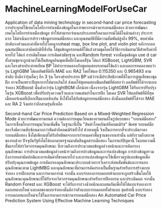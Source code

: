# MachineLearningModelForUseCar

Application of data mining technology in second-hand car price forecasting
การประยุกต์ใช้เทคโนโลยีการทำเหมืองข้อมูลในการพยากรณ์ราคารถยนต์มือสอง
ด้วยการพัฒนาเทคโนโลยีการทำเหมืองข้อมูล ทำให้สามารถจำแนกประเภทหรือคาดการณ์ได้ดีในด้านต่างๆ ประการแรก ได้ดำเนินการสำรวจข้อมูลรถยนต์มือสอง และคุณสมบัติที่มีความสัมพันธ์สูงถึง 99%, พบค่าผิดปกติบางส่วนและค่าที่หายไปโดยดูจากheat map, box line plot, and violin plot หลังจากลบคุณสมบัติและค่าผิดปกติที่ซ้ำกัน ได้ชุดข้อมูลรถยนต์ที่ใช้แล้วสามชุดโดยใช้วิธีการเติมสามวิธีสำหรับค่าที่หายไป ได้แก่ การเติมโหมด การเติมค่ามัธยฐาน และRandom forest จากนั้นชุดข้อมูล use d car ทั้งสามชุดจะถูกนำมาใช้เป็นข้อมูลอินพุตเพื่อฝึกโมเดลสี่รุ่น ได้แก่ XGBoost, LightGBM, SVR และโครงข่ายประสาทเทียม BP ได้ทำการทดลองกับชุดทดสอบรถยนต์ใช้แล้ว และผลการทดลองพบว่ารุ่น LighGBM ได้ผลลัพธ์ที่ดีทั้ง MAE และ RA2 โดยให้ผล 0.115350 และ 0.965493 ตามลำดับ ซึ่งดีกว่ารุ่นอื่นๆ อีก 3 รุ่น โครงข่ายประสาท BP แม้ว่าจะมีประสิทธิภาพที่ดีในการสูญเสียของชุดฝึก อาจเป็นเพราะปัญหาการใส่มากเกินไป ส่งผลให้ชุดทดสอบมีผลลัพธ์ที่ด้อยกว่า ผลลัพธ์ที่ได้จากแบบจำลอง XGBoost นั้นต่ำกว่ารุ่น LightBGM เล็กน้อย เนื่องจากรุ่น LightGBM ได้รับการปรับปรุงในรุ่น XGBoost เพื่อปรับปรุงความเร็วและความแม่นยำในการฝึก โมเดล SVR ให้ผลลัพธ์ที่ดีที่สุดเมื่อเคอร์เนลที่เลือกเป็นแบบเชิงเส้น ซึ่งใช้ไม่ได้กับข้อมูลรถยนต์มือสอง ดังนั้นผลลัพธ์ที่ได้จาก MAE และ RA 2 จึงแย่กว่าอีกสามรุ่นที่เหลือ


Second-hand Car Price Prediction Based on a Mixed-Weighted Regression Mode
ด้วยการพัฒนายานยนต์ ความต้องการหมุนเวียนของยานยนต์ในรูปแบบของ "รถยนต์มือสอง" ในการเชื่อมโยงการหมุนเวียนเพิ่มขึ้น ในฐานะที่เป็น "สินค้าโภคภัณฑ์อีคอมเมิร์ซ" พิเศษ รถยนต์มือสองจึงมีความซับซ้อนมากกว่าสินค้าอีคอมเมิร์ซทั่วไป ด้วยเหตุนี้ จึงเป็นการยากที่จะประเมินราคารถยนต์มือสอง ซึ่งไม่เพียงแต่ได้รับอิทธิพลจากการกำหนดค่าพื้นฐานของรถเท่านั้น แต่ยังรวมถึงสภาพของรถด้วย ปัจจุบันรัฐยังไม่ได้ออกมาตรฐานมาตัดสินมูลค่ารถมือสอง ในการแก้ปัญหานี้ ในบทความนี้ ขั้นแรกให้ทำวิศวกรรมคุณลักษณะ ซึ่งรวมถึงการประมวลผลข้อมูลล่วงหน้าและการคัดกรองคุณลักษณะ การประมวลผลข้อมูลล่วงหน้ารวมถึงการล้างข้อมูลและการแปลงข้อมูล การล้างข้อมูลรวมถึงการลบค่าผิดปกติและการเติมค่าที่ขาดหายไป และการแปลงข้อมูลจะใช้เพื่อรวมรูปแบบข้อมูลเพื่อปรับปรุงคุณภาพข้อมูล การคัดกรองคุณลักษณะประกอบด้วยการวิเคราะห์สหสัมพันธ์และการแยกคุณลักษณะตาม LightMBG และคุณลักษณะที่ผ่านการคัดกรองเป็นพื้นฐานสำหรับการสร้างแบบจำลอง การฝึกอบรม และการคาดการณ์ จากนั้น แบบจำลองการถดถอยห้าแบบจะถูกสร้างขึ้นโดยใช้คุณลักษณะคุณลักษณะที่ได้รับจากวิศวกรรมคุณลักษณะสำหรับการฝึกอบรม และประเมินผล จากนั้น Random Forest และ XGBoost จะได้รับการถ่วงน้ำหนักและผสมกันเพื่อให้ได้แบบจำลองการถดถอยแบบใหม่ และผลของแบบจำลองนั้นดีกว่าตัวแบบการถดถอยทั้งห้าแบบ สุดท้ายนี้ แบบจำลองการถดถอยแบบใหม่จะใช้ในการคาดการณ์ราคารถยนต์มือสอง
An Automated Car Price Prediction System Using Effective Machine Learning Techniques


